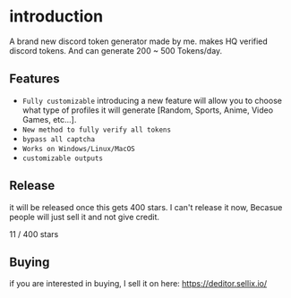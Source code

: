 # introduction

A brand new discord token generator made by me. makes HQ verified discord tokens. And can generate 200 ~ 500 Tokens/day.
## Features

* `Fully customizable` introducing a new feature will allow you to choose what type of profiles it will generate [Random, Sports, Anime, Video Games, etc...].
* `New method to fully verify all tokens`
* `bypass all captcha`
* `Works on Windows/Linux/MacOS`
* `customizable outputs`
## Release
it will be released once this gets 400 stars.
I can't release it now, Becasue people will just sell it and not give credit. 

11 / 400 stars

## Buying

if you are interested in buying, I sell it on here: https://deditor.sellix.io/
